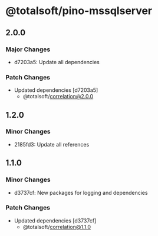 # @totalsoft/pino-mssqlserver

## 2.0.0

### Major Changes

- d7203a5: Update all dependencies

### Patch Changes

- Updated dependencies [d7203a5]
  - @totalsoft/correlation@2.0.0

## 1.2.0

### Minor Changes

- 2185fd3: Update all references

## 1.1.0

### Minor Changes

- d3737cf: New packages for logging and dependencies

### Patch Changes

- Updated dependencies [d3737cf]
  - @totalsoft/correlation@1.1.0
